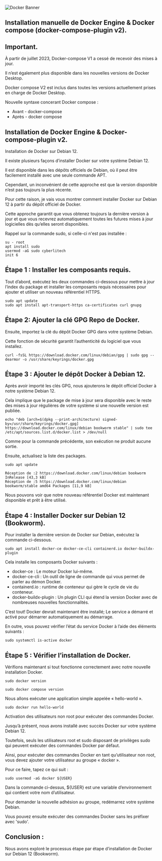 ![Docker Banner](https://thingsolver.com/wp-content/uploads/docker-cover.png)

## Installation manuelle de Docker Engine & Docker compose (docker-compose-plugin v2).

## Important.

À partir de juillet 2023, Docker-compose V1 a cessé de recevoir des mises à jour.

Il n’est également plus disponible dans les nouvelles versions de Docker Desktop.

Docker compose V2 est inclus dans toutes les versions actuellement prises en charge de Docker Desktop.

Nouvelle syntaxe concerant Docker compose :

- Avant - docker-compose
- Après - docker compose

## Installation de Docker Engine & Docker-compose-plugin v2.

Installation de Docker sur Debian 12.

Il existe plusieurs façons d’installer Docker sur votre système Debian 12.

Il est disponible dans les dépôts officiels de Debian, où il peut être facilement installé avec une seule commande APT.

Cependant, un inconvénient de cette approche est que la version disponible n’est pas toujours la plus récente.

Pour cette raison, je vais vous montrer comment installer Docker sur Debian 12 à partir du dépôt officiel de Docker.

Cette approche garantit que vous obtenez toujours la dernière version à jour et que vous recevrez automatiquement toutes les futures mises à jour logicielles dès qu’elles seront disponibles.

Rappel sur la commande sudo, si celle-ci n'est pas installée :

```
su - root
apt install sudo
usermod -aG sudo cyberlitech
init 6
```

## Étape 1 : Installer les composants requis.

Tout d’abord, exécutez les deux commandes ci-dessous pour mettre à jour l’index du package et installer les composants requis nécessaires pour ajouter et utiliser un nouveau référentiel HTTPS.

```
sudo apt update
sudo apt install apt-transport-https ca-certificates curl gnupg
```
## Étape 2: Ajouter la clé GPG Repo de Docker.
Ensuite, importez la clé du dépôt Docker GPG dans votre système Debian.

Cette fonction de sécurité garantit l’authenticité du logiciel que vous installez.

```
curl -fsSL https://download.docker.com/linux/debian/gpg | sudo gpg --dearmor -o /usr/share/keyrings/docker.gpg
```
## Étape 3 : Ajouter le dépôt Docker à Debian 12.

Après avoir importé les clés GPG, nous ajouterons le dépôt officiel Docker à notre système Debian 12.

Cela implique que le package de mise à jour sera disponible avec le reste des mises à jour régulières de votre système si une nouvelle version est publiée.
```
echo "deb [arch=$(dpkg --print-architecture) signed-by=/usr/share/keyrings/docker.gpg] https://download.docker.com/linux/debian bookworm stable" | sudo tee /etc/apt/sources.list.d/docker.list > /dev/null
```
Comme pour la commande précédente, son exécution ne produit aucune sortie.

Ensuite, actualisez la liste des packages.
```
sudo apt update
```
```
Réception de :2 https://download.docker.com/linux/debian bookworm InRelease [43,3 kB]
Réception de :5 https://download.docker.com/linux/debian bookworm/stable amd64 Packages [11,9 kB]
```
Nous pouvons voir que notre nouveau référentiel Docker est maintenant disponible et prêt à être utilisé.

## Étape 4 : Installer Docker sur Debian 12 (Bookworm).

Pour installer la dernière version de Docker sur Debian, exécutez la commande ci-dessous.
```
sudo apt install docker-ce docker-ce-cli containerd.io docker-buildx-plugin
```
Cela installe les composants Docker suivants :

- docker-ce : Le moteur Docker lui-même.
- docker-ce-cli : Un outil de ligne de commande qui vous permet de parler au démon Docker.
- containerd.io : runtime de conteneur qui gère le cycle de vie du conteneur.
- docker-buildx-plugin : Un plugin CLI qui étend la version Docker avec de nombreuses nouvelles fonctionnalités.

C’est tout! Docker devrait maintenant être installé; Le service a démarré et activé pour démarrer automatiquement au démarrage.

En outre, vous pouvez vérifier l’état du service Docker à l’aide des éléments suivants :
```
sudo systemctl is-active docker
```
## Étape 5 : Vérifier l’installation de Docker.

Vérifions maintenant si tout fonctionne correctement avec notre nouvelle installation Docker.
```
sudo docker version
```
```
sudo docker compose version
```
Nous allons exécuter une application simple appelée « hello-world ».
```
sudo docker run hello-world
```
Activation des utilisateurs non root pour exécuter des commandes Docker.

Jusqu’à présent, nous avons installé avec succès Docker sur votre système Debian 12.

Toutefois, seuls les utilisateurs root et sudo disposant de privilèges sudo qui peuvent exécuter des commandes Docker par défaut.

Ainsi, pour exécuter des commandes Docker en tant qu’utilisateur non root, vous devez ajouter votre utilisateur au groupe « docker ».

Pour ce faire, tapez ce qui suit :

```
sudo usermod -aG docker ${USER}
```
Dans la commande ci-dessus, ${USER} est une variable d’environnement qui contient votre nom d’utilisateur.

Pour demander la nouvelle adhésion au groupe, redémarrez votre système Debian.

Vous pouvez ensuite exécuter des commandes Docker sans les préfixer avec 'sudo'.

## Conclusion :

Nous avons exploré le processus étape par étape d’installation de Docker sur Debian 12 (Bookworm).
